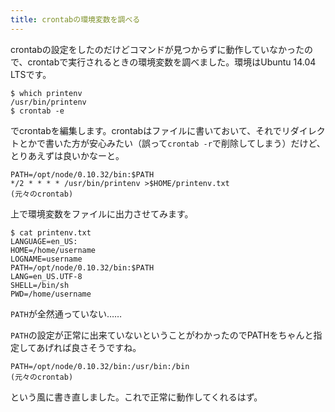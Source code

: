 ```yaml
---
title: crontabの環境変数を調べる
---
```

crontabの設定をしたのだけどコマンドが見つからずに動作していなかったので、crontabで実行されるときの環境変数を調べました。環境はUbuntu 14.04 LTSです。

```console
$ which printenv
/usr/bin/printenv
$ crontab -e
```

でcrontabを編集します。crontabはファイルに書いておいて、それでリダイレクトとかで書いた方が安心みたい（誤って`crontab -r`で削除してしまう）だけど、とりあえずは良いかなーと。

```
PATH=/opt/node/0.10.32/bin:$PATH
*/2 * * * * /usr/bin/printenv >$HOME/printenv.txt
(元々のcrontab)
```

上で環境変数をファイルに出力させてみます。

```console
$ cat printenv.txt
LANGUAGE=en_US:
HOME=/home/username
LOGNAME=username
PATH=/opt/node/0.10.32/bin:$PATH
LANG=en_US.UTF-8
SHELL=/bin/sh
PWD=/home/username
```

`PATH`が全然通っていない……

`PATH`の設定が正常に出来ていないということがわかったのでPATHをちゃんと指定してあげれば良さそうですね。

```
PATH=/opt/node/0.10.32/bin:/usr/bin:/bin
(元々のcrontab)
```

という風に書き直しました。これで正常に動作してくれるはず。
